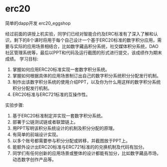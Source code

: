 # erc20
简单的dapp开发 erc20_eggshop
              

经过前面的讲授上机实验，同学们已经对智能合约及ERC标准有了深入了解和认识，剩下的8个课时将用于每个自己设计一个基于ERC20标准的数字积分应用，需要与实际的应用场景相结合，比如数字藏品积分系统，社交媒体积分系统，DAO社区管理系统等，最后以PPT和代码及运行截图的形式进行提交，该成绩作为期末成绩。
学习目标:
1.	掌握如何应用ERC20标准实现一套数字积分系统。
2.	掌握如何根据具体的应用场景制订出自己的数字积分系统积分分配发行机制。
3.	制作出该数字积分系统的使用介绍PPT，以及你为什么用这样的数字积分系统积分分配发行机制。
4.	ERC20标准与ERC721标准的互操作性。


实验步骤:
1.	基于ERC20标准制定并实现一套数字积分系统。
2.	部署于公链测试链或者联盟链上。
3.	用PPT写明该积分系统设计的机制及积分分配的原理。
4.	有简单的前端设计实现。
5.	以多个账号都需要参与积分分配或转移，并截图放于PPT上。
6.	能额外设计出ERC20标准与ERC721标准的的兑换机制及代码有加分。
7.	同学们有任何创新的应用场景或整体的设计都能有加分，比如数字藏品市场，动态数字创作产品等。
